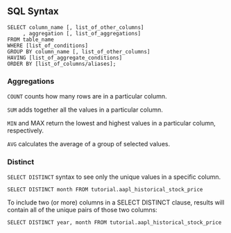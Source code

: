 ## SQL Syntax

```
SELECT column_name [, list_of_other_columns]
     , aggregation [, list_of_aggregations]
FROM table_name
WHERE [list_of_conditions]
GROUP BY column_name [, list_of_other_columns]
HAVING [list_of_aggregate_conditions]
ORDER BY [list_of_columns/aliases];
```

### Aggregations
`COUNT` counts how many rows are in a particular column.

`SUM` adds together all the values in a particular column.

`MIN` and MAX return the lowest and highest values in a particular column, respectively.

`AVG` calculates the average of a group of selected values.


### Distinct
`SELECT DISTINCT` syntax to see only the unique values in a specific column. 

`
SELECT DISTINCT month
FROM tutorial.aapl_historical_stock_price
`

To include two (or more) columns in a SELECT DISTINCT clause, results will contain all of the unique pairs of those two columns:

`
SELECT DISTINCT year, month
FROM tutorial.aapl_historical_stock_price
`



